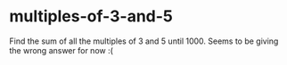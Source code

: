 # multiples-of-3-and-5

Find the sum of all the multiples of 3 and 5 until 1000.
Seems to be giving the wrong answer for now :(
